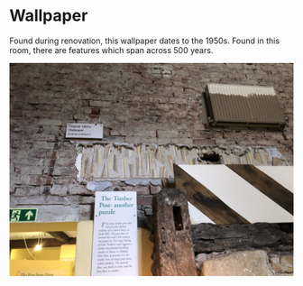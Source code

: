 # Wallpaper
Found during renovation, this wallpaper dates to the 1950s. Found in this room, there are features which span across 500 years.

![max_pic](./wallpaper.jpg)






